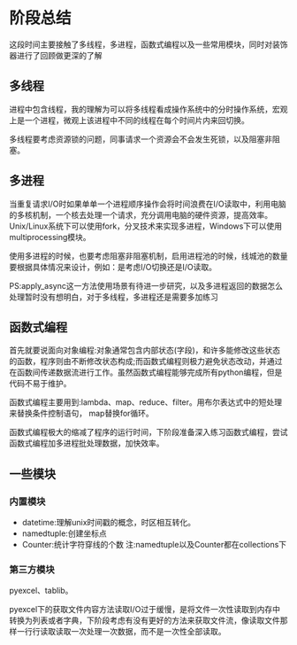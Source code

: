 # 阶段总结
这段时间主要接触了多线程，多进程，函数式编程以及一些常用模块，同时对装饰器进行了回顾做更深的了解
## 多线程
进程中包含线程，我的理解为可以将多线程看成操作系统中的分时操作系统，宏观上是一个进程，微观上该进程中不同的线程在每个时间片内来回切换。

多线程要考虑资源锁的问题，同事请求一个资源会不会发生死锁，以及阻塞非阻塞。
## 多进程
当重复请求I/O时如果单单一个进程顺序操作会将时间浪费在I/O读取中，利用电脑的多核机制，一个核去处理一个请求，充分调用电脑的硬件资源，提高效率。Unix/Linux系统下可以使用fork，分叉技术来实现多进程，Windows下可以使用multiprocessing模块。

使用多进程的时候，也要考虑阻塞非阻塞机制，启用进程池的时候，线城池的数量要根据具体情况来设计，例如：是考虑I/O切换还是I/O读取。

PS:apply_async这一方法使用场景有待进一步研究，以及多进程返回的数据怎么处理暂时没有想明白，对于多线程，多进程还是需要多加练习
## 函数式编程
首先就要说面向对象编程:对象通常包含内部状态(字段)，和许多能修改这些状态的函数，程序则由不断修改状态构成;而函数式编程则极力避免状态改动，并通过在函数间传递数据流进行工作。虽然函数式编程能够完成所有python编程，但是代码不易于维护。

函数式编程主要用到:lambda、map、reduce、filter。用布尔表达式中的短处理来替换条件控制语句，
map替换for循环。

函数式编程极大的缩减了程序的运行时间，下阶段准备深入练习函数式编程，尝试函数式编程加多进程批处理数据，加快效率。
## 一些模块

### 内置模块
* datetime:理解unix时间戳的概念，时区相互转化。
* namedtuple:创建坐标点
* Counter:统计字符穿线的个数
注:namedtuple以及Counter都在collections下

### 第三方模块
pyexcel、tablib。

pyexcel下的获取文件内容方法读取I/O过于缓慢，是将文件一次性读取到内存中转换为列表或者字典，下阶段考虑有没有更好的方法来获取文件流，像读取文件那样一行行读取读取一次处理一次数据，而不是一次性全部读取。